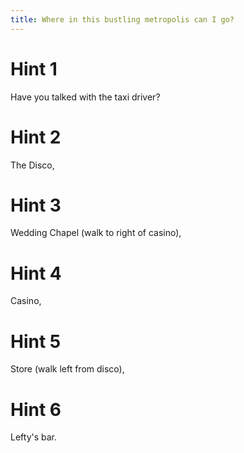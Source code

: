 ```yaml
---
title: Where in this bustling metropolis can I go?
---
```

# Hint 1
Have you talked with the taxi driver?

# Hint 2
The Disco,

# Hint 3
Wedding Chapel (walk to right of casino),

# Hint 4
Casino,

# Hint 5
Store (walk left from disco),

# Hint 6
Lefty's bar.

